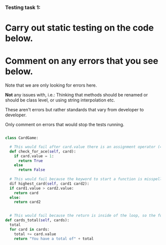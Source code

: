 ### Testing task 1:

# Carry out static testing on the code below.
# Comment on any errors that you see below.

Note that we are only looking for errors here.

**Not** any issues with, i.e.: 
Thinking that methods should be renamed or should be class level, or using string interpolation etc. 

These aren't errors but rather standards that vary from developer to developer. 

Only comment on errors that would stop the tests running.

```python

class CardGame:

  # This would fail after card.value there is an assignment operator (=) rather than an equal comparison operator (==). Also, the colon is missing after "else"
  def check_for_ace(self, card):
    if card.value = 1:
      return True
    else
      return False
   
  # This would fail because the keyword to start a function is misspelled. It should be "def" rather than "dif"
  dif highest_card(self, card1 card2):
  if card1.value > card2.value:
    return card
  else:
    return card2
  

  # This would fail because the return is inside of the loop, so the function would exit at the end of the first iteration regardless of the number of cards
def cards_total(self, cards):
  total
  for card in cards:
    total += card.value
    return "You have a total of" + total
  
```
